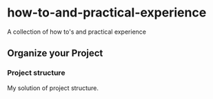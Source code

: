 # how-to-and-practical-experience
A collection of how to's and practical experience

## Organize your Project

### Project structure

My solution of project structure.

